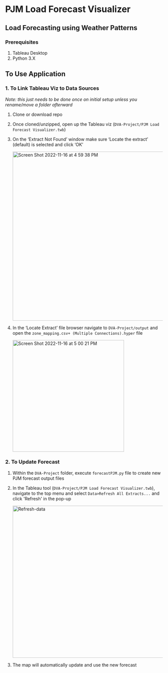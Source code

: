 # PJM Load Forecast Visualizer
## Load Forecasting using Weather Patterns

### Prerequisites
1. Tableau Desktop
2. Python 3.X

## To Use Application
### 1. To Link Tableau Viz to Data Sources
*Note: this just needs to be done once on initial setup unless you rename/move a folder afterward*
1. Clone or download repo
2. Once cloned/unzipped, open up the Tableau viz (```DVA-Project/PJM Load Forecast Visualizer.twb```)
3. On the ‘Extract Not Found’ window make sure ‘Locate the extract’ (default) is selected and click ‘OK’
    
    <img width="539" alt="Screen Shot 2022-11-16 at 4 59 38 PM" src="https://user-images.githubusercontent.com/116284163/202312998-734f0ddc-db7e-429b-a395-0de47c394d76.png">
4. In the ‘Locate Extract’ file browser navigate to ```DVA-Project/output``` and open the ```zone_mapping.csv+ (Multiple Connections).hyper``` file
    
    <img width="356" alt="Screen Shot 2022-11-16 at 5 00 21 PM" src="https://user-images.githubusercontent.com/116284163/202313086-417b8457-4baa-4c1f-9666-38df9a75fbd7.png">


### 2. To Update Forecast
1. Within the ```DVA-Project``` folder, execute ```forecastPJM.py``` file to create new PJM forecast output files
2. In the Tableau tool (```DVA-Project/PJM Load Forecast Visualizer.twb```), navigate to the top menu and select ```Data>Refresh All Extracts...``` and click 'Refresh' in the pop-up
    
    <img width="485" alt="Refresh-data" src="https://user-images.githubusercontent.com/116284163/202313386-f3e7c0e3-1204-4fda-acd2-1da6bbb809e6.png">
3. The map will automatically update and use the new forecast


